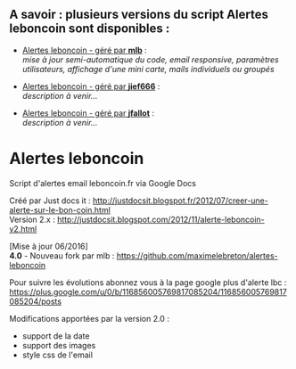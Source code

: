 A savoir : plusieurs versions du script Alertes leboncoin sont disponibles :
---------------------------------

* [Alertes leboncoin - géré par **mlb**](https://github.com/maximelebreton/alertes-leboncoin)  :  
  *mise à jour semi-automatique du code, email responsive, paramètres utilisateurs, affichage d'une mini carte, mails individuels ou groupés*  

* [Alertes leboncoin - géré par **jief666**](https://github.com/jief666/alertes-leboncoin) :  
  *description à venir...*  

* [Alertes leboncoin - géré par **jfallot**](https://github.com/jfallot/alertes-leboncoin) :  
  *description à venir...*  


Alertes leboncoin
====================

Script d'alertes email leboncoin.fr via Google Docs

Créé par Just docs it : http://justdocsit.blogspot.fr/2012/07/creer-une-alerte-sur-le-bon-coin.html  
Version 2.x : http://justdocsit.blogspot.com/2012/11/alerte-leboncoin-v2.html  

[Mise à jour 06/2016]  
**4.0** - Nouveau fork par mlb : https://github.com/maximelebreton/alertes-leboncoin

Pour suivre les évolutions abonnez vous à la page google plus d'alerte lbc : https://plus.google.com/u/0/b/116856005769817085204/116856005769817085204/posts


Modifications apportées par la version 2.0 :
- support de la date 
- support des images
- style css de l'email

